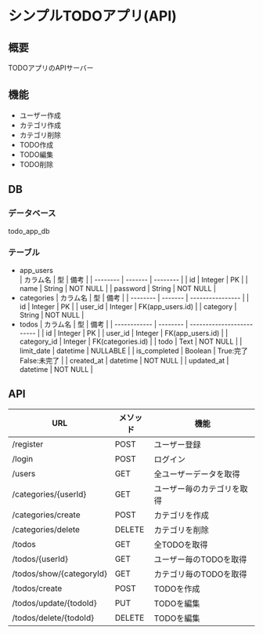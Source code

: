 # シンプルTODOアプリ(API)

## 概要
TODOアプリのAPIサーバー

## 機能
- ユーザー作成
- カテゴリ作成
- カテゴリ削除
- TODO作成
- TODO編集
- TODO削除

## DB

### データベース
todo_app_db

### テーブル
- app_users  
  | カラム名 | 型      | 備考     |
  | -------- | ------- | -------- |
  | id       | Integer | PK       |
  | name     | String  | NOT NULL |
  | password | String  | NOT NULL |
- categories
  | カラム名 | 型      | 備考             |
  | -------- | ------- | ---------------- |
  | id       | Integer | PK               |
  | user_id  | Integer | FK(app_users.id) |
  | category | String  | NOT NULL         |
- todos
  | カラム名     | 型       | 備考                      |
  | ------------ | -------- | ------------------------- |
  | id           | Integer  | PK                        |
  | user_id      | Integer  | FK(app_users.id)          |
  | category_id  | Integer  | FK(categories.id)         |
  | todo         | Text     | NOT NULL                  |
  | limit_date   | datetime | NULLABLE                  |
  | is_completed | Boolean  | True:完了<br>False:未完了 |
  | created_at   | datetime | NOT NULL                  |
  | updated_at   | datetime | NOT NULL                  |

## API
| URL                      | メソッド | 機能                       |
| ------------------------ | -------- | -------------------------- |
| /register                | POST     | ユーザー登録               |
| /login                   | POST     | ログイン                   |
| /users                   | GET      | 全ユーザーデータを取得     |
| /categories/{userId}     | GET      | ユーザー毎のカテゴリを取得 |
| /categories/create       | POST     | カテゴリを作成             |
| /categories/delete       | DELETE   | カテゴリを削除             |
| /todos                   | GET      | 全TODOを取得               |
| /todos/{userId}          | GET      | ユーザー毎のTODOを取得     |
| /todos/show/{categoryId} | GET      | カテゴリ毎のTODOを取得     |
| /todos/create            | POST     | TODOを作成                 |
| /todos/update/{todoId}   | PUT      | TODOを編集                 |
| /todos/delete/{todoId}   | DELETE   | TODOを編集                 |
